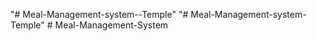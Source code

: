 "# Meal-Management-system--Temple" 
"# Meal-Management-system-Temple" 
#   M e a l - M a n a g e m e n t - S y s t e m  
 